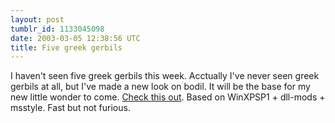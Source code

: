 ```yaml
---
layout: post
tumblr_id: 1133045098
date: 2003-03-05 12:38:56 UTC
title: Five greek gerbils
---
```


I haven't seen five greek gerbils this week. Acctually I've never seen greek gerbils at all, but I've made a new look on bodil. It will be the base for my new little wonder to come. <a href="http://rasmusandersson.se/rp13/gfx/misc_screens/20030306@1415.jpg" target="_blank">Check this out</a>. Based on WinXPSP1 + dll-mods + msstyle. Fast but not furious.
